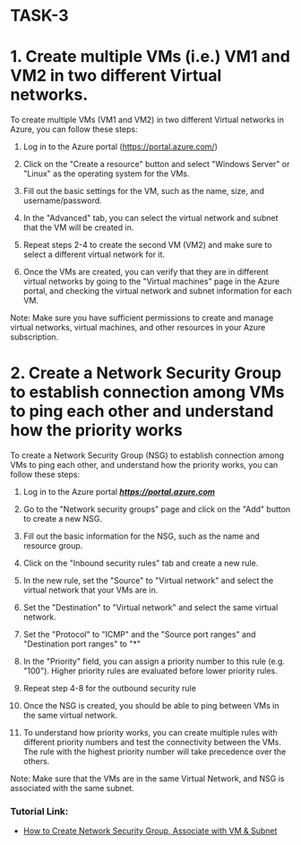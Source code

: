 # TASK-3
# 1. Create multiple VMs (i.e.) VM1 and VM2 in two different Virtual networks.

To create multiple VMs (VM1 and VM2) in two different Virtual networks in Azure, you can follow these steps:

1. Log in to the Azure portal (https://portal.azure.com/)

2. Click on the "Create a resource" button and select "Windows Server" or "Linux" as the operating system for the VMs.

3. Fill out the basic settings for the VM, such as the name, size, and username/password.

4. In the "Advanced" tab, you can select the virtual network and subnet that the VM will be created in.

5. Repeat steps 2-4 to create the second VM (VM2) and make sure to select a different virtual network for it.

6. Once the VMs are created, you can verify that they are in different virtual networks by going to the "Virtual machines" page in the Azure portal, and checking the virtual network and subnet information for each VM.

Note: Make sure you have sufficient permissions to create and manage virtual networks, virtual machines, and other resources in your Azure subscription.

# 2. Create a Network Security Group to establish connection among VMs to ping each other and understand how the priority works

To create a Network Security Group (NSG) to establish connection among VMs to ping each other, and understand how the priority works, you can follow these steps:

1. Log in to the Azure portal ***https://portal.azure.com***

2. Go to the "Network security groups" page and click on the "Add" button to create a new NSG.

3. Fill out the basic information for the NSG, such as the name and resource group.

4. Click on the "Inbound security rules" tab and create a new rule.

5. In the new rule, set the "Source" to "Virtual network" and select the virtual network that your VMs are in.

6. Set the "Destination" to "Virtual network" and select the same virtual network.

7. Set the "Protocol" to "ICMP" and the "Source port ranges" and "Destination port ranges" to "\*"

8. In the "Priority" field, you can assign a priority number to this rule (e.g. "100"). Higher priority rules are evaluated before lower priority rules.

9. Repeat step 4-8 for the outbound security rule

10. Once the NSG is created, you should be able to ping between VMs in the same virtual network.

11. To understand how priority works, you can create multiple rules with different priority numbers and test the connectivity between the VMs. The rule with the highest priority number will take precedence over the others.

Note: Make sure that the VMs are in the same Virtual Network, and NSG is associated with the same subnet.

### Tutorial Link:

- [How to Create Network Security Group, Associate with VM & Subnet](https://www.youtube.com/watch?v=Lxy3ZxFMUlM)
